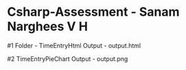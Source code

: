 ﻿# Csharp-Assessment - Sanam Narghees V H 

 #1 
 Folder - TimeEntryHtml 
 Output - output.html

 #2
 TimeEntryPieChart
 Output - output.png
